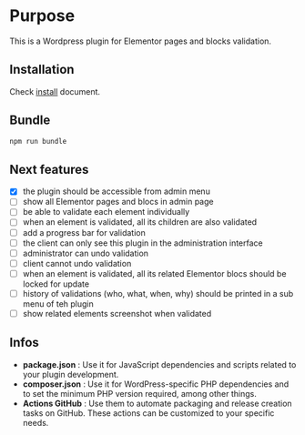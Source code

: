 # Purpose

This is a Wordpress plugin for Elementor pages and blocks validation.

## Installation

Check [install](./doc/INSTALL.md) document.

## Bundle

```bash
npm run bundle
```

## Next features

- [x] the plugin should be accessible from admin menu
- [ ] show all Elementor pages and blocs in admin page
- [ ] be able to validate each element individually
- [ ] when an element is validated, all its children are also validated
- [ ] add a progress bar for validation
- [ ] the client can only see this plugin in the administration interface
- [ ] administrator can undo validation
- [ ] client cannot undo validation
- [ ] when an element is validated, all its related Elementor blocs should be locked for update
- [ ] history of validations (who, what, when, why) should be printed in a sub menu of teh plugin
- [ ] show related elements screenshot when validated

## Infos

- **package.json** : Use it for JavaScript dependencies and scripts related to your plugin development.
- **composer.json** : Use it for WordPress-specific PHP dependencies and to set the minimum PHP version required, among other things.
- **Actions GitHub** : Use them to automate packaging and release creation tasks on GitHub. These actions can be customized to your specific needs.
